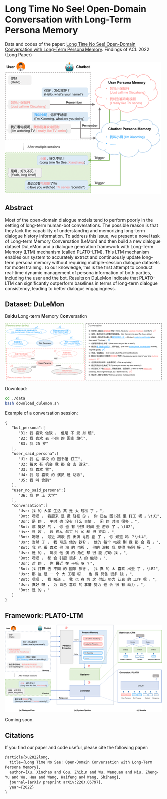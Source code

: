 # Long Time No See! Open-Domain Conversation with Long-Term Persona Memory

Data and codes of the paper: [Long Time No See! Open-Domain Conversation with Long-Term Persona Memory](https://arxiv.org/pdf/2203.05797.pdf). Findings of ACL 2022 (Long Paper)

<img src=./images/fig1.png width=500>

## Abstract

Most of the open-domain dialogue models tend to perform poorly in the setting of long-term human-bot conversations. The possible reason is that they lack the capability of understanding and memorizing long-term dialogue history information. To address this issue, we present a novel task of Long-term Memory Conversation (LeMon) and then build a new dialogue dataset DuLeMon and a dialogue generation framework with Long-Term Memory (LTM) mechanism (called PLATO-LTM). This LTM mechanism enables our system to accurately extract and continuously update long-term persona memory without requiring multiple-session dialogue datasets for model training. To our knowledge, this is the first attempt to conduct real-time dynamic management of persona information of both parties, including the user and the bot. Results on DuLeMon indicate that PLATO-LTM can significantly outperform baselines in terms of long-term dialogue consistency, leading to better dialogue engagingness.


## Dataset: DuLeMon

Bai**du** **L**ong-t**e**rm **M**emory C**on**versation

![](./images/fig3.png)

Download:

```sh
cd ./data
bash download_dulemon.sh
```

Example of a conversation session:
```
{
   "bot_persona":[
      "B1: 我 喜欢 做饭 ， 但是 不 爱 刷 碗",
      "B2: 我 喜欢 去 不同 的 国家 旅行",
      "B3: 我 25 岁"
   ],
   "user_said_persona":[
      "U1: 我 在 学校 的 图书馆 打工",
      "U2: 每次 有 机会 我 都 会 去 游泳",
      "U3: 我 喜欢 雪",
      "U4: 我 最 喜欢 的 演员 是 胡歌",
      "U5: 我 叫 曾鹏"
   ],
   "user_no_said_persona":[
      "U6: 我 在 上 大学"
   ],
   "conversation":[
      "Usr: 我 的 大学 生活 真 是 太 轻松 了 。",
      "Bot: 嗯嗯 ， 看起来 是 挺 轻松 的 。 你 还在 图书馆 里 打工 呢 。\tU1",
      "Usr: 是 的 ， 平时 也 没有 什么 事情 ， 闲 的 时间 很多 。",
      "Bot: 那 挺好 的 ， 你 也 有 很多 时间 去 游泳 了 。\tU2",
      "Usr: 是 呀 ， 我 现在 每天 过 的 都 很 充实 。",
      "Bot: 嗯嗯 ， 最近 胡歌 要 出演 电视 剧 了 ， 你 知道 吗 ？\tU4",
      "Usr: 当然 了 ， 我 可是 他的 铁粉 ， 他的 每个 电视 剧 我 都 会 看 。",
      "Bot: 我 也 很 喜欢 他 演 的 电视 ， 他的 演技 我 觉得 特别 好 。",
      "Usr: 是 的 。 每次 他 演 的 角色 都 很 能 打动 我 。",
      "Bot: 嗯嗯 ， 都 会 引起 很多 人 的 触动 。",
      "Usr: 对 的 ， 你 最近 在 干嘛 呀 ？",
      "Bot: 我 打算 去 不同 的 国家 旅行 ， 我 真 的 太 喜欢 出去 了 。\tB2",
      "Usr: 那 这 是 一 个 大 工程 呀 ， 也 得 具备 很多 钱 。",
      "Bot: 嗯嗯 ， 我 知道 。 我 也 在 为 之 付出 努力 认真 的 工作 呢 。",
      "Usr: 真好 呀 ， 为 自己 喜欢 的 事情 努力 也 会 很 有 动力 。",
      "Bot: 是 的 。"
   ]
}
```


## Framework: PLATO-LTM

![](./images/fig2.png)

Coming soon.


## Citations
If you find our paper and code useful, please cite the following paper:
```
@article{xu2022long,
  title={Long Time No See! Open-Domain Conversation with Long-Term Persona Memory},
  author={Xu, Xinchao and Gou, Zhibin and Wu, Wenquan and Niu, Zheng-Yu and Wu, Hua and Wang, Haifeng and Wang, Shihang},
  journal={arXiv preprint arXiv:2203.05797},
  year={2022}
}
```
